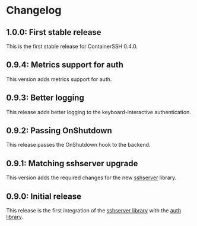 # Changelog

## 1.0.0: First stable release
   
This is the first stable release for ContainerSSH 0.4.0.

## 0.9.4: Metrics support for auth

This version adds metrics support for auth.

## 0.9.3: Better logging

This release adds better logging to the keyboard-interactive authentication.

## 0.9.2: Passing OnShutdown

This release passes the OnShutdown hook to the backend.

## 0.9.1: Matching sshserver upgrade

This version adds the required changes for the new [sshserver](https://github.com/containerssh/sshserver) library.

## 0.9.0: Initial release

This release is the first integration of the [sshserver library](https://github.com/containerssh/sshserver) with the [auth library](https://github.com/containerssh/auth).
